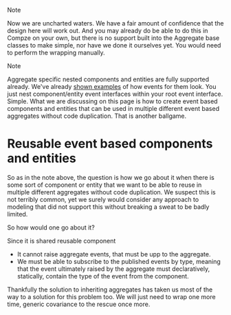 ﻿>[!Note]
> Now we are uncharted waters. We have a fair amount of confidence that the design here will work out. And you may already do be able to do this in Compze on your own, but there is no support built into the Aggregate base classes to make simple, nor have we done it ourselves yet. You would need to perform the wrapping manually.

>[!NOTE]
> Aggregate specific nested components and entities are fully supported already. We've already [shown examples](event-naming.md) of how events for them look. You just nest component/entity event interfaces within your root event interface. Simple. What we are discussing on this page is how to create event based components and entities that can be used in multiple different event based aggregates without code duplication. That is another ballgame.

# Reusable event based components and entities
So as in the note above, the question is how we go about it when there is some sort of component or entity that we want to be able to reuse in multiple different aggregates without code duplication. We suspect this is not terribly common, yet we surely would consider any approach to modeling that did not support this without breaking a sweat to be badly limited.

So how would one go about it?

Since it is shared reusable component 
* It cannot raise aggregate events, that must be upp to the aggregate.
* We must be able to subscribe to the published events by type, meaning that the event ultimately raised by the aggregate must declaratively, statically, contain the type of the event from the component.

Thankfully the solution to inheriting aggregates has taken us most of the way to a solution for this problem too. We will just need to wrap one more time, generic covariance to the rescue once more. 



